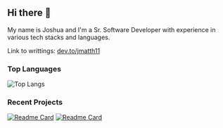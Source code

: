 ## Hi there 👋

My name is Joshua and I'm a Sr. Software Developer with experience in various tech stacks and languages.

Link to writtings: [dev.to/jmatth11](https://dev.to/jmatth11)

### Top Languages

![Top Langs](https://github-readme-stats.vercel.app/api/top-langs/?username=jmatth11&hide=jupyter%20notebook&langs_count=8&layout=compact)

### Recent Projects 

[![Readme Card](https://github-readme-stats.vercel.app/api/pin/?username=jmatth11&repo=db_listener_web)](https://github.com/jmatth11/i2c-avr-driver)
[![Readme Card](https://github-readme-stats.vercel.app/api/pin/?username=jmatth11&repo=db_listener)](https://github.com/jmatth11/db_listener) 


<!--
**jmatth11/jmatth11** is a ✨ _special_ ✨ repository because its `README.md` (this file) appears on your GitHub profile.

Here are some ideas to get you started:

- 🔭 I’m currently working on ...
- 🌱 I’m currently learning ...
- 👯 I’m looking to collaborate on ...
- 🤔 I’m looking for help with ...
- 💬 Ask me about ...
- 📫 How to reach me: ...
- 😄 Pronouns: ...
- ⚡ Fun fact: ...
-->
